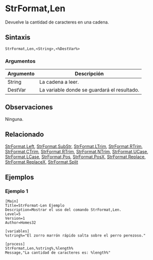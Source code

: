 # StrFormat,Len

Devuelve la cantidad de caracteres en una cadena.

## Sintaxis

```pebakery
StrFormat,Len,<String>,<%DestVar%>
```

### Argumentos

| Argumento | Descripción |
| --- | --- |
| String | La cadena a leer. |
| DestVar | La variable donde se guardará el resultado. |

## Observaciones

Ninguna.

## Relacionado

[StrFormat,Left](./Left.md), [StrFormat,SubStr](./SubStr.md), [StrFormat,LTrim](./LTrim.md), [StrFormat,RTrim](./RTrim.md), [StrFormat,CTrim](./CTrim.md), [StrFormat,RTrim](./RTrim.md), [StrFormat,NTrim](./NTrim.md), [StrFormat,UCase](./UCase.md), [StrFormat,LCase](./LCase.md), [StrFormat,Pos](./Pos.md), [StrFormat,PosX](./PosX.md), [StrFormat,Replace](./Replace.md), [StrFormat,ReplaceX](./ReplaceX.md), [StrFormat,Split](./Split)

## Ejemplos

### Ejemplo 1

```pebakery
[Main]
Title=StrFormat-Len Ejemplo
Description=Mostrar el uso del comando StrFormat,Len.
Level=5
Version=1
Author=Homes32

[variables]
%string%="El zorro marrón rápido salta sobre el perro perezoso."

[process]
StrFormat,Len,%string%,%length%
Message,"La cantidad de caracteres es: %length%"
```
